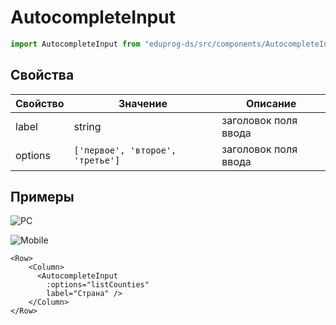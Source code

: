 # AutocompleteInput

```js
import AutocompleteInput from "eduprog-ds/src/components/AutocompleteInput.vue";
```

## Свойства

| Свойство | Значение                         | Описание             |
| -------- | -------------------------------- | -------------------- |
| label    | string                           | заголовок поля ввода |
| options  | `['первое', 'второе', 'третье']` | заголовок поля ввода |

## Примеры

![PC](https://i.imgur.com/ydBUxOO.gif)

![Mobile](https://i.imgur.com/2Aunofw.gif)

```vue
<Row>
    <Column>
      <AutocompleteInput
        :options="listCounties"
        label="Страна" />
    </Column>
</Row>
```